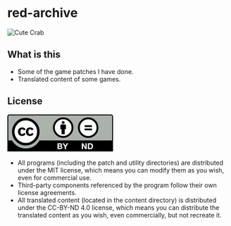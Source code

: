# red-archive

![Cute Crab](Other/cute.gif)

## What is this

- Some of the game patches I have done.
- Translated content of some games.


## License

![Cute Crab](Other/by-nd.svg)

- All programs (including the patch and utility directories) are distributed under the MIT license, which means you can modify them as you wish, even for commercial use.
- Third-party components referenced by the program follow their own license agreements.
- All translated content (located in the content directory) is distributed under the CC-BY-ND 4.0 license, which means you can distribute the translated content as you wish, even commercially, but not recreate it.
